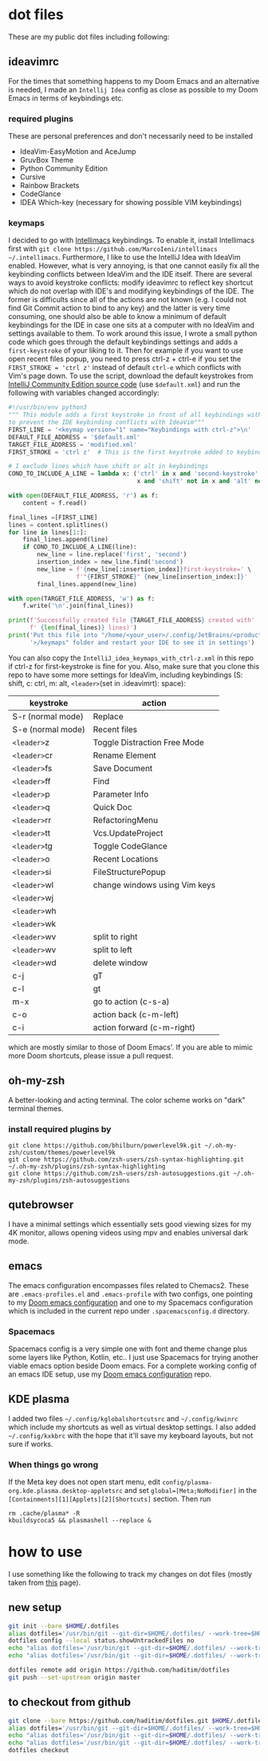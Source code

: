 # dot files
These are my public dot files including following:

## ideavimrc
For the times that something happens to my Doom Emacs and an alternative is needed, I made an `Intellij Idea` config as close as possible to my Doom Emacs in terms of keybindings etc.

### required plugins
These are personal preferences and don't necessarily need to be installed
- IdeaVim-EasyMotion and AceJump
- GruvBox Theme
- Python Community Edition
- Cursive
- Rainbow Brackets
- CodeGlance
- IDEA Which-key (necessary for showing possible VIM keybindings)


### keymaps
I decided to go with [Intellimacs](https://github.com/MarcoIeni/intellimacs) keybindings. To enable it, install Intellimacs first with `git clone https://github.com/MarcoIeni/intellimacs ~/.intellimacs`.
Furthermore, I like to use the IntelliJ Idea with IdeaVim enabled. However, what is very annoying, is that one cannot easily fix all the keybinding conflicts between IdeaVim and the IDE itself. There are several ways to avoid keystroke conflicts: modify ideavimrc to reflect key shortcut which do not overlap with IDE's and modifying keybindings of the IDE. The former is difficults since all of the actions are not known (e.g. I could not find Git Commit action to bind to any key) and the latter is very time consuming, one should also be able to know a minimum of default keybindings for the IDE in case one sits at a computer with no IdeaVim and settings available to them. To work around this issue, I wrote a small python code which goes through the default keybindings settings and adds a `first-keystroke` of your liking to it. Then for example if you want to use open recent files popup, you need to press ctrl-z + ctrl-e if you set the `FIRST_STROKE = 'ctrl z'` instead of default `ctrl-e` which conflicts with Vim's page down. To use the script, download the default keystrokes from [IntelliJ Community Edition source code](https://github.com/JetBrains/intellij-community/tree/282253b8ee888b51c0e8f63f44d9d4ecae9c19d2/platform/platform-resources/src/keymaps "keybindings from IntelliJ source code") (use `$default.xml`) and run the following with variables changed accordingly:

``` python
#!/usr/bin/env python3
""" This module adds a first keystroke in front of all keybindings with ctrl
to prevent the IDE keybinding conflicts with IdeaVim"""
FIRST_LINE = '<keymap version="1" name="Keybindings with ctrl-z">\n'
DEFAULT_FILE_ADDRESS = '$default.xml'
TARGET_FILE_ADDRESS = 'modified.xml'
FIRST_STROKE = 'ctrl z'  # This is the first keystroke added to keybinding

# I exclude lines which have shift or alt in keybindings
COND_TO_INCLUDE_A_LINE = lambda x: ('ctrl' in x and 'second-keystroke' not in
                                    x and 'shift' not in x and 'alt' not in x)

with open(DEFAULT_FILE_ADDRESS, 'r') as f:
    content = f.read()

final_lines =[FIRST_LINE]
lines = content.splitlines()
for line in lines[1:]:
    final_lines.append(line)
    if COND_TO_INCLUDE_A_LINE(line):
        new_line = line.replace('first', 'second')
        insertion_index = new_line.find('second')
        new_line = f'{new_line[:insertion_index]}first-keystroke=' \
                   f'"{FIRST_STROKE}" {new_line[insertion_index:]}'
        final_lines.append(new_line)

with open(TARGET_FILE_ADDRESS, 'w') as f:
    f.write('\n'.join(final_lines))

print(f'Successfully created file {TARGET_FILE_ADDRESS} created with'
      f' {len(final_lines)} lines)')
print('Put this file into "/home/<your_user>/.config/JetBrains/<product'
      '>/keymaps" folder and restart your IDE to see it in settings')
```
You can also copy the `IntelliJ_idea_keymaps_with_ctrl-z.xml` in this repo if ctrl-z for first-keystroke is fine for you. Also, make sure that you clone this repo to have some more settings for IdeaVim, including keybindings (S: shift, c: ctrl, m: alt, `<leader>`(set in .ideavimrt): space):


| keystroke         | action                        |
| ----------------- | ----------------------------  |
| S-r (normal mode) | Replace                       |
| S-e (normal mode) | Recent files                  |
| `<leader>`z       | Toggle Distraction Free Mode  |
| `<leader>`cr      | Rename Element                |
| `<leader>`fs      | Save Document                 |
| `<leader>`ff      | Find                          |
| `<leader>`p       | Parameter Info                |
| `<leader>`q       | Quick Doc                     |
| `<leader>`rr      | RefactoringMenu               |
| `<leader>`tt      | Vcs.UpdateProject             |
| `<leader>`tg      | Toggle CodeGlance             |
| `<leader>`o       | Recent Locations              |
| `<leader>`si      | FileStructurePopup            |
| `<leader>`wl      | change windows using Vim keys |
| `<leader>`wj      |                               |
| `<leader>`wh      |                               |
| `<leader>`wk      |                               |
| `<leader>`wv      | split to right                |
| `<leader>`wv      | split to left                 |
| `<leader>`wd      | delete window                 |
| c-j               | gT                            |
| c-l               | gt                            |
| m-x               | go to action (c-s-a)          |
| c-o               | action back (c-m-left)        |
| c-i               | action forward (c-m-right)    |

which are mostly similar to those of Doom Emacs'. If you are able to mimic more Doom shortcuts, please issue a pull request.

## oh-my-zsh
A better-looking and acting terminal. The color scheme works on "dark" terminal themes.

### install required plugins by

``` shell
git clone https://github.com/bhilburn/powerlevel9k.git ~/.oh-my-zsh/custom/themes/powerlevel9k
git clone https://github.com/zsh-users/zsh-syntax-highlighting.git ~/.oh-my-zsh/plugins/zsh-syntax-highlighting
git clone https://github.com/zsh-users/zsh-autosuggestions.git ~/.oh-my-zsh/plugins/zsh-autosuggestions
```

## qutebrowser
I have a minimal settings which essentially sets good viewing sizes for my 4K monitor, allows opening videos using mpv and enables universal dark mode.

## emacs
The emacs configuration encompasses files related to Chemacs2. These are `.emacs-profiles.el` and `.emacs-profile` with two configs, one pointing to my [Doom emacs configuration](https://github.com/haditim/.doom.d "doom configs") and one to my Spacemacs configuration which is included in the current repo under `.spacemacsconfig.d` directory.

### Spacemacs
Spacemacs config is a very simple one with font and theme change plus some layers like Python, Kotlin, etc.. I just use Spacemacs for trying another viable emacs option beside Doom emacs. For a complete working config of an emacs IDE setup, use my [Doom emacs configuration](https://github.com/haditim/.doom.d "doom configs") repo.

## KDE plasma
I added two files `~/.config/kglobalshortcutsrc` and `~/.config/kwinrc` which include my shortcuts as well as virtual desktop settings. I also added `~/.config/kxkbrc` with the hope that it'll save my keyboard layouts, but not sure if works.

### When things go wrong
If the Meta key does not open start menu, edit `config/plasma-org.kde.plasma.desktop-appletsrc` and set `global=[Meta;NoModifier]` in the `[Containments][1][Applets][2][Shortcuts]` section. Then run

``` shell
rm .cache/plasma* -R
kbuildsycoca5 && plasmashell --replace &
```


# how to use
I use something like the following to track my changes on dot files (mostly taken from [this](https://medium.com/toutsbrasil/how-to-manage-your-dotfiles-with-git-f7aeed8adf8b) page).

## new setup 

``` sh
git init --bare $HOME/.dotfiles
alias dotfiles='/usr/bin/git --git-dir=$HOME/.dotfiles/ --work-tree=$HOME'
dotfiles config --local status.showUntrackedFiles no
echo "alias dotfiles='/usr/bin/git --git-dir=$HOME/.dotfiles/ --work-tree=$HOME'" >> $HOME/.bashrc
echo "alias dotfiles='/usr/bin/git --git-dir=$HOME/.dotfiles/ --work-tree=$HOME'" >> $HOME/.zshrc

dotfiles remote add origin https://github.com/haditim/dotfiles
git push --set-upstream origin master
```

## to checkout from github

``` sh
git clone --bare https://github.com/haditim/dotfiles.git $HOME/.dotfiles
alias dotfiles='/usr/bin/git --git-dir=$HOME/.dotfiles/ --work-tree=$HOME'
echo "alias dotfiles='/usr/bin/git --git-dir=$HOME/.dotfiles/ --work-tree=$HOME'" >> $HOME/.bashrc
echo "alias dotfiles='/usr/bin/git --git-dir=$HOME/.dotfiles/ --work-tree=$HOME'" >> $HOME/.zshrc
dotfiles checkout
```
